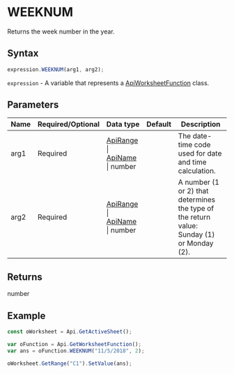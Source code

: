 # WEEKNUM

Returns the week number in the year.

## Syntax

```javascript
expression.WEEKNUM(arg1, arg2);
```

`expression` - A variable that represents a [ApiWorksheetFunction](../ApiWorksheetFunction.md) class.

## Parameters

| **Name** | **Required/Optional** | **Data type** | **Default** | **Description** |
| ------------- | ------------- | ------------- | ------------- | ------------- |
| arg1 | Required | [ApiRange](../../ApiRange/ApiRange.md) \| [ApiName](../../ApiName/ApiName.md) \| number |  | The date-time code used for date and time calculation. |
| arg2 | Required | [ApiRange](../../ApiRange/ApiRange.md) \| [ApiName](../../ApiName/ApiName.md) \| number |  | A number (1 or 2) that determines the type of the return value: Sunday (1) or Monday (2). |

## Returns

number

## Example



```javascript editor-xlsx
const oWorksheet = Api.GetActiveSheet();

var oFunction = Api.GetWorksheetFunction();
var ans = oFunction.WEEKNUM("11/5/2018", 2); 

oWorksheet.GetRange("C1").SetValue(ans);

```
